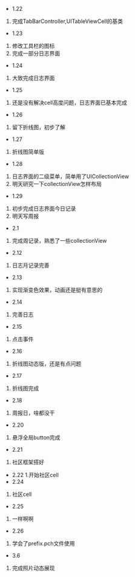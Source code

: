 - 1.22
1. 完成TabBarController,UITableViewCell的基类    
- 1.23
1. 修改工具栏的图标
2. 完成一部分日志界面
- 1.24
1. 大致完成日志界面
- 1.25
1. 还是没有解决cell高度问题，日志界面已基本完成
- 1.26
1. 留下折线图，初步了解
- 1.27
1. 折线图简单版
- 1.28
1. 日志界面的二级菜单，简单用了UICollectionView
2. 明天研究一下collectionView怎样布局
- 1.29
1. 初步完成日志界面今日记录
2. 明天写周报
- 2.1
1. 完成周记录，熟悉了一些collectionView
- 2.12
1. 日志月记录完善
- 2.13
1. 实现渐变色效果，动画还是挺有意思的
- 2.14
1. 完善日志
- 2.15
1. 点击事件
- 2.16
1. 折线图动态版，还是有点问题
- 2.17
1. 折线图完成
- 2.18
1. 周报日，啥都没干
- 2.20
1. 悬浮全局button完成
- 2.21
1. 社区框架搭好
- 2.22
1.开始社区cell
- 2.24
1. 社区cell
- 2.25
1. 一样啊啊
- 2.26
1. 学会了prefix.pch文件使用
- 3.6
1. 完成照片动态展现
